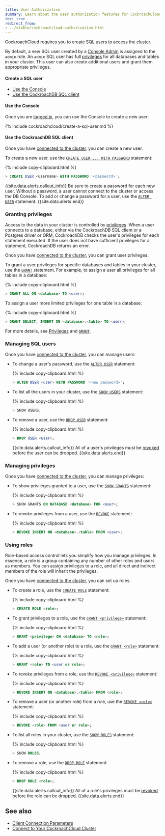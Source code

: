 ```yaml
---
title: User Authorization
summary: Learn about the user authorization features for CockroachCloud CockroachDB clusters.
toc: true
redirect_from:
- ../stable/cockroachcloud-authorization.html
---
```


CockroachCloud requires you to create SQL users to access the cluster.

By default, a new SQL user created by a [Console Admin](console-access-management.html#console-admin) is assigned to the `admin` role. An `admin` SQL user has full [privileges](../v20.1/authorization.html#assign-privileges) for all databases and tables in your cluster. This user can also create additional users and grant them appropriate privileges.

#### Create a SQL user

- [Use the Console](#use-the-console)
- [Use the CockroachDB SQL client](#use-the-cockroachdb-sql-client)

#### Use the Console

Once you are [logged in](https://cockroachlabs.cloud/), you can use the Console to create a new user:

{% include cockroachcloud/create-a-sql-user.md %}

#### Use the CockroachDB SQL client

Once you have [connected to the cluster](connect-to-your-cluster.html#use-the-cockroachdb-sql-client), you can create a new user.

To create a new user, use the [`CREATE USER ... WITH PASSWORD`](../stable/create-user.html) statement:

{% include copy-clipboard.html %}
~~~ sql
> CREATE USER <username> WITH PASSWORD '<password>';
~~~

{{site.data.alerts.callout_info}}
Be sure to create a password for each new user. Without a password, a user cannot connect to the cluster or access the DB Console. To add or change a password for a user, use the [`ALTER USER`](../stable/alter-user.html) statement.
{{site.data.alerts.end}}

### Granting privileges

Access to the data in your cluster is controlled by [privileges](../v20.1/authorization.html#assign-privileges). When a user connects to a database, either via the CockroachDB SQL client or a Postgres driver or ORM, CockroachDB checks the user's privileges for each statement executed. If the user does not have sufficient privileges for a statement, CockroachDB returns an error.

Once you have [connected to the cluster](connect-to-your-cluster.html#use-the-cockroachdb-sql-client), you can grant user privileges.

To grant a user privileges for specific databases and tables in your cluster, use the [`GRANT`](../stable/grant.html) statement. For example, to assign a user all privileges for all tables in a database:

{% include copy-clipboard.html %}
~~~ sql
> GRANT ALL ON <database> TO <user>;
~~~

To assign a user more limited privileges for one table in a database:

{% include copy-clipboard.html %}
~~~ sql
> GRANT SELECT, INSERT ON <database>.<table> TO <user>;
~~~

For more details, see [Privileges](../v20.1/authorization.html#assign-privileges) and [`GRANT`](../stable/grant.html).

### Managing SQL users

Once you have [connected to the cluster](connect-to-your-cluster.html#use-the-cockroachdb-sql-client), you can manage users:

- To change a user's password, use the [`ALTER USER`](../stable/alter-user.html) statement:

    {% include copy-clipboard.html %}
    ~~~ sql
    > ALTER USER <user> WITH PASSWORD '<new password>';
    ~~~

- To list all the users in your cluster, use the [`SHOW USERS`](../stable/show-users.html) statement:

    {% include copy-clipboard.html %}
    ~~~ sql
    > SHOW USERS;
    ~~~

- To remove a user, use the [`DROP USER`](../stable/drop-user.html) statement:

    {% include copy-clipboard.html %}
    ~~~ sql
    > DROP USER <user>;
    ~~~

    {{site.data.alerts.callout_info}}
    All of a user's privileges must be [revoked](#managing-privileges) before the user can be dropped.
    {{site.data.alerts.end}}

### Managing privileges

Once you have [connected to the cluster](connect-to-your-cluster.html#use-the-cockroachdb-sql-client), you can manage privileges:

- To show privileges granted to a user, use the [`SHOW GRANTS`](../stable/show-grants.html) statement:

    {% include copy-clipboard.html %}
    ~~~ sql
    > SHOW GRANTS ON DATABASE <database> FOR <user>;
    ~~~

- To revoke privileges from a user, use the [`REVOKE`](../stable/revoke.html) statement:

    {% include copy-clipboard.html %}
    ~~~ sql
    > REVOKE INSERT ON <database>.<table> FROM <user>;
    ~~~

### Using roles

Role-based access control lets you simplify how you manage privileges. In essence, a role is a group containing any number of other roles and users as members. You can assign privileges to a role, and all direct and indirect members of the role will inherit the privileges.

Once you have [connected to the cluster](connect-to-your-cluster.html#use-the-cockroachdb-sql-client), you can set up roles:

- To create a role, use the [`CREATE ROLE`](../stable/create-role.html) statement:

    {% include copy-clipboard.html %}
    ~~~ sql
    > CREATE ROLE <role>;
    ~~~

- To grant privileges to a role, use the [`GRANT <privilege>`](../stable/grant.html) statement:

    {% include copy-clipboard.html %}
    ~~~ sql
    > GRANT <privilege> ON <database> TO <role>;
    ~~~

- To add a user (or another role) to a role, use the [`GRANT <role>`](../stable/grant-roles.html) statement:

    {% include copy-clipboard.html %}
    ~~~ sql
    > GRANT <role> TO <user or role>;
    ~~~

- To revoke privileges from a role, use the [`REVOKE <privilege>`](../stable/revoke.html) statement:

    {% include copy-clipboard.html %}
    ~~~ sql
    > REVOKE INSERT ON <database>.<table> FROM <role>;
    ~~~

- To remove a user (or another role) from a role, use the [`REVOKE <role>`](../stable/revoke-roles.html) statement:

    {% include copy-clipboard.html %}
    ~~~ sql
    > REVOKE <role> FROM <user or role>;
    ~~~

- To list all roles in your cluster, use the [`SHOW ROLES`](../stable/show-roles.html) statement:

    {% include copy-clipboard.html %}
    ~~~ sql
    > SHOW ROLES;
    ~~~

- To remove a role, use the [`DROP ROLE`](../stable/drop-role.html) statement:

    {% include copy-clipboard.html %}
    ~~~ sql
    > DROP ROLE <role>;
    ~~~

    {{site.data.alerts.callout_info}}
    All of a role's privileges must be [revoked](#managing-privileges) before the role can be dropped.
    {{site.data.alerts.end}}

## See also

- [Client Connection Parameters](../stable/connection-parameters.html)
- [Connect to Your CockroachCloud Cluster](connect-to-your-cluster.html)
